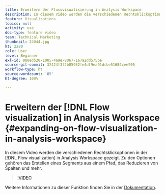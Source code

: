 ```yaml
---
title: Erweitern der Flussvisualisierung in Analysis Workspace
description: In diesem Video werden die verschiedenen Rechtsklickoptionen angezeigt, die in der Flussvisualisierung in Analysis Workspace verfügbar sind. Zu den Optionen gehören das Erstellen eines Segments aus einem Pfad, das Reduzieren von Spalten und mehr.
feature: Visualizations
topics: null
activity: use
doc-type: feature video
team: Technical Marketing
thumbnail: 24044.jpg
kt: 2280
role: User
level: Beginner
exl-id: 080edb20-1005-4a9e-8067-167a2dd575be
source-git-commit: 32424f3f2b05952fe4df9ea91dcbe51684cee905
workflow-type: ht
source-wordcount: '85'
ht-degree: 100%

---
```


# Erweitern der [!DNL Flow visualization] in Analysis Workspace {#expanding-on-flow-visualization-in-analysis-workspace}

In diesem Video werden die verschiedenen Rechtsklickoptionen in der [!DNL Flow visualization] in Analysis Workspace gezeigt. Zu den Optionen gehören das Erstellen eines Segments aus einem Pfad, das Reduzieren von Spalten und mehr.

>[!VIDEO](https://video.tv.adobe.com/v/24044/?quality=12)

Weitere Informationen zu dieser Funktion finden Sie in der [Dokumentation](https://experienceleague.adobe.com/docs/analytics/analyze/analysis-workspace/visualizations/flow/flow.html?lang=de#analysis-workspace).
